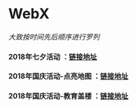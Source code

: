 # WebX

*大致按时间先后顺序进行罗列*

#### 2018年七夕活动 ：[链接地址](https://github.com/fanyanbo/docs/blob/master/%E5%9F%BA%E4%BA%8E%E9%85%B7%E5%BC%80%E7%B3%BB%E7%BB%9F%E7%9A%84WebOS.md)

#### 2018年国庆活动-点亮地图 ：[链接地址](https://github.com/fanyanbo/docs/blob/master/CoocaaOSWebViewSDK%E9%9B%86%E6%88%90%E6%96%87%E6%A1%A3.md)

#### 2018年国庆活动-教育盖楼 ：[链接地址](https://github.com/fanyanbo/docs/blob/master/CoocaaOSWebViewSDK%E9%9B%86%E6%88%90%E6%96%87%E6%A1%A3.md)
